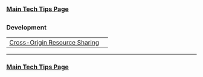### [Main Tech Tips Page](https://github.com/sethfuller/tips/blob/main/tech_tips/README.md)

<a name="top"></a>
----------

### Development
|                                                                                         |   |
|-----------------------------------------------------------------------------------------|---|
| [Cross-Origin Resource Sharing](https://developer.mozilla.org/en-US/docs/Web/HTTP/CORS) |   |

----------

### [Main Tech Tips Page](https://github.com/sethfuller/tips/blob/main/tech_tips/README.md)

